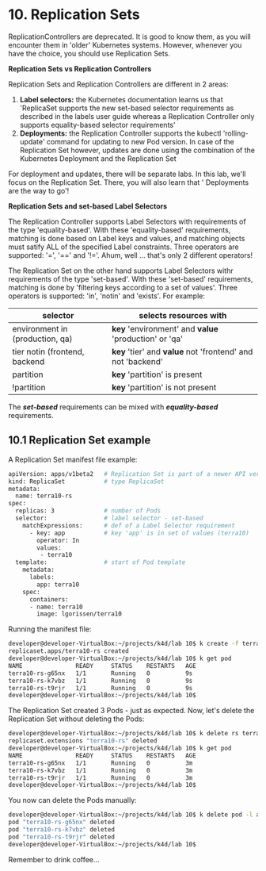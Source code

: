 # 10. Replication Sets

ReplicationControllers are deprecated. It is good to know them, as you will encounter them in 'older' Kubernetes systems. However, whenever you have the choice, you should use Replication Sets.

**Replication Sets vs Replication Controllers**

Replication Sets and Replication Controllers are different in 2 areas:

1. **Label selectors:** the Kubernetes documentation learns us that 'ReplicaSet supports the new set-based selector requirements as described in the labels user guide whereas a Replication Controller only supports equality-based selector requirements'
2. **Deployments:** the Replication Controller supports the kubectl 'rolling-update' command for updating to new Pod version. In case of the Replication Set however, updates are done using the combination of the Kubernetes Deployment and the Replication Set 

For deployment and updates, there will be separate labs. In this lab, we'll focus on the Replication Set. There, you will also learn that ' Deployments are the way to go'!


**Replication Sets and set-based Label Selectors**

The Replication Controller supports Label Selectors with requirements of the type 'equality-based'. With these 'equality-based' requirements, matching is done based on Label keys and values, and matching objects must satify ALL of the specified Label constraints. Three operators are supported: '=', '==' and '!='. Ahum, well ... that's only 2 different operators!

The Replication Set on the other hand supports Label Selectors withr requirements of the type 'set-based'. With these 'set-based' requirements, matching is done by 'filtering keys according to a set of values'. Three operators is supported: 'in', 'notin' and 'exists'. For example:

| selector                        | selects resources with |
|---------------------------------|--------------------------|
| environment in (production, qa) | **key** 'environment' and **value** 'production' or 'qa' |
| tier notin (frontend, backend   | **key** 'tier' and **value** not 'frontend' and not 'backend' | 
| partition                       | **key** 'partition' is present   |
| !partition                      | **key** 'partition' is not present| 

The ***set-based*** requirements can be mixed with ***equality-based*** requirements.

## 10.1 Replication Set example

A Replication Set manifest file example:

```bash
apiVersion: apps/v1beta2   # Replication Set is part of a newer API version
kind: ReplicaSet           # type ReplicaSet
metadata:
  name: terra10-rs
spec:
  replicas: 3              # number of Pods
  selector:                # label selector - set-based
    matchExpressions:      # def of a Label Selector requirement
      - key: app           # key 'app' is in set of values (terra10)
        operator: In
        values:
         - terra10
  template:                # start of Pod template
    metadata:
      labels:
        app: terra10
    spec:
      containers:
      - name: terra10
        image: lgorissen/terra10
```

Running the manifest file:

```bash
developer@developer-VirtualBox:~/projects/k4d/lab 10$ k create -f terra10-replicationset.yaml 
replicaset.apps/terra10-rs created
developer@developer-VirtualBox:~/projects/k4d/lab 10$ k get pod
NAME               READY     STATUS    RESTARTS   AGE
terra10-rs-g65nx   1/1       Running   0          9s
terra10-rs-k7vbz   1/1       Running   0          9s
terra10-rs-t9rjr   1/1       Running   0          9s
developer@developer-VirtualBox:~/projects/k4d/lab 10$ 
```

The Replication Set created 3 Pods - just as expected.
Now, let's delete the Replication Set without deleting the Pods:

```bash
developer@developer-VirtualBox:~/projects/k4d/lab 10$ k delete rs terra10-rs --cascade=false
replicaset.extensions "terra10-rs" deleted
developer@developer-VirtualBox:~/projects/k4d/lab 10$ k get pod
NAME               READY     STATUS    RESTARTS   AGE
terra10-rs-g65nx   1/1       Running   0          3m
terra10-rs-k7vbz   1/1       Running   0          3m
terra10-rs-t9rjr   1/1       Running   0          3m
developer@developer-VirtualBox:~/projects/k4d/lab 10$
```

You now can delete the Pods manually:

```bash
developer@developer-VirtualBox:~/projects/k4d/lab 10$ k delete pod -l app=terra10
pod "terra10-rs-g65nx" deleted
pod "terra10-rs-k7vbz" deleted
pod "terra10-rs-t9rjr" deleted
developer@developer-VirtualBox:~/projects/k4d/lab 10$ 
```

Remember to drink coffee...
